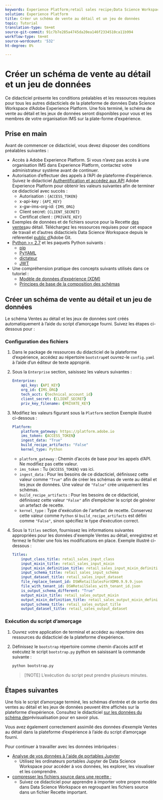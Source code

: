 ```yaml
---
keywords: Experience Platform;retail sales recipe;Data Science Workspace;popular topics
solution: Experience Platform
title: Créer un schéma de vente au détail et un jeu de données
topic: Tutorial
translation-type: tm+mt
source-git-commit: 91c7b7e285a4745da20ea146f2334510ca11b994
workflow-type: tm+mt
source-wordcount: '532'
ht-degree: 0%

---
```



# Créer un schéma de vente au détail et un jeu de données

Ce didacticiel présente les conditions préalables et les ressources requises pour tous les autres didacticiels de la plateforme de données Data Science Workspace d’Adobe Experience Platform. Une fois terminé, le schéma de vente au détail et les jeux de données seront disponibles pour vous et les membres de votre organisation IMS sur la plate-forme d’expérience.

## Prise en main

Avant de commencer ce didacticiel, vous devez disposer des conditions préalables suivantes :
- Accès à Adobe Experience Platform. Si vous n’avez pas accès à une organisation IMS dans Experience Platform, contactez votre administrateur système avant de continuer.
- Autorisation d’effectuer des appels à l’API de plateforme d’expérience. Suivez le didacticiel [Authentification et accédez aux API](../../tutorials/authentication.md) Adobe Experience Platform pour obtenir les valeurs suivantes afin de terminer ce didacticiel avec succès :
   - Autorisation : `{ACCESS_TOKEN}`
   - x-api-key : `{API_KEY}`
   - x-gw-ims-org-id: `{IMS_ORG}`
   - Client secret: `{CLIENT_SECRET}`
   - Certificat client : `{PRIVATE_KEY}`
- Exemples de données et de fichiers source pour la Recette [des ventes](../pre-built-recipes/retail-sales.md)au détail. Téléchargez les ressources requises pour cet espace de travail et d’autres didacticiels Data Science Workspace depuis le référentiel [public d’](https://github.com/adobe/experience-platform-dsw-reference/)Adobe Git.
- [Python >= 2.7](https://www.python.org/downloads/) et les paquets Python suivants :
   - [pip](https://pypi.org/project/pip/)
   - [PyYAML](https://pyyaml.org/)
   - [dictateur](https://pypi.org/project/dictor/)
   - [JWT](https://pypi.org/project/jwt/)
- Une compréhension pratique des concepts suivants utilisés dans ce tutoriel :
   - [Modèle de données d’expérience (XDM)](../../xdm/home.md)
   - [Principes de base de la composition des schémas](../../xdm/schema/field-dictionary.md)

## Créer un schéma de vente au détail et un jeu de données

Le schéma Ventes au détail et les jeux de données sont créés automatiquement à l’aide du script d’amorçage fourni. Suivez les étapes ci-dessous pour :

### Configuration des fichiers

1. Dans le package de ressources du didacticiel de la plateforme d’expérience, accédez au répertoire `bootstrap`et ouvrez-le `config.yaml` à l’aide d’un éditeur de texte approprié.
2. Sous la `Enterprise` section, saisissez les valeurs suivantes :

   ```yaml
   Enterprise:
       api_key: {API_KEY}
       org_id: {IMS_ORG}
       tech_acct: {technical_account_id}
       client_secret: {CLIENT_SECRET}
       priv_key_filename: {PRIVATE_KEY}
   ```

3. Modifiez les valeurs figurant sous la `Platform` section Exemple illustré ci-dessous :

   ```yaml
   Platform:
       platform_gateway: https://platform.adobe.io
       ims_token: {ACCESS_TOKEN}
       ingest_data: "True"
       build_recipe_artifacts: "False"
       kernel_type: Python
   ```

   - `platform_gateway` : Chemin d’accès de base pour les appels d’API. Ne modifiez pas cette valeur.
   - `ims_token` : Tu `{ACCESS_TOKEN}` vas ici.
   - `ingest_data` : Pour les besoins de ce didacticiel, définissez cette valeur comme `"True"` afin de créer les schémas de vente au détail et les jeux de données. Une valeur de `"False"` crée uniquement les schémas.
   - `build_recipe_artifacts` : Pour les besoins de ce didacticiel, définissez cette valeur `"False"` afin d’empêcher le script de générer un artefact de recette.
   - `kernel_type` : Type d&#39;exécution de l&#39;artefact de recette. Conservez cette valeur comme `Python` si `build_recipe_artifacts` est défini comme `"False"`, sinon spécifiez le type d’exécution correct.

4. Sous la `Titles` section, fournissez les informations suivantes appropriées pour les données d&#39;exemple Ventes au détail, enregistrez et fermez le fichier une fois les modifications en place. Exemple illustré ci-dessous :

   ```yaml
   Titles:
       input_class_title: retail_sales_input_class
       input_mixin_title: retail_sales_input_mixin
       input_mixin_definition_title: retail_sales_input_mixin_definition
       input_schema_title: retail_sales_input_schema
       input_dataset_title: retail_sales_input_dataset
       file_replace_tenant_id: DSWRetailSalesForXDM0.9.9.9.json
       file_with_tenant_id: DSWRetailSales_with_tenant_id.json
       is_output_schema_different: "True"
       output_mixin_title: retail_sales_output_mixin
       output_mixin_definition_title: retail_sales_output_mixin_definition
       output_schema_title: retail_sales_output_title
       output_dataset_title: retail_sales_output_dataset
   ```

### Exécution du script d’amorçage

1. Ouvrez votre application de terminal et accédez au répertoire des ressources du didacticiel de la plateforme d’expérience.
2. Définissez le `bootstrap` répertoire comme chemin d’accès actif et exécutez le script `bootstrap.py` python en saisissant la commande suivante :

   ```bash
   python bootstrap.py
   ```

   > [!NOTE] L’exécution du script peut prendre plusieurs minutes.

## Étapes suivantes

Une fois le script d’amorçage terminé, les schémas d’entrée et de sortie des ventes au détail et les jeux de données peuvent être affichés sur la plateforme d’expérience. Consultez le didacticiel [sur les données du schéma de](./preview-schema-data.md)prévisualisation pour en savoir plus.

Vous avez également correctement assimilé des données d’exemple Ventes au détail dans la plateforme d’expérience à l’aide du script d’amorçage fourni.

Pour continuer à travailler avec les données imbriquées :
- [Analyse de vos données à l&#39;aide de portables Jupyter](../jupyterlab/analyze-your-data.md)
   - Utilisez les ordinateurs portables Jupyter de Data Science Workspace pour accéder à vos données, les explorer, les visualiser et les comprendre.
- [compresser les fichiers source dans une recette ;](./package-source-files-recipe.md)
   - Suivez ce didacticiel pour apprendre à importer votre propre modèle dans Data Science Workspace en regroupant les fichiers source dans un fichier Recette important.